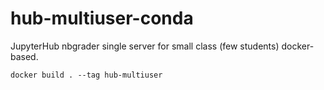 # hub-multiuser-conda

JupyterHub nbgrader single server for small class (few students) docker-based.



`docker build . --tag hub-multiuser`





